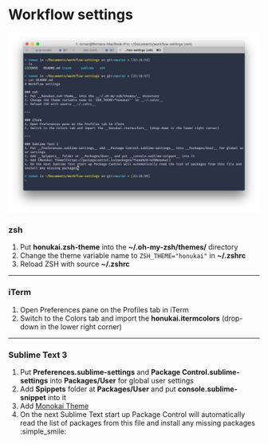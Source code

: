 # Workflow settings

![Preview](https://github.com/karatsuba/workflow-settings/blob/master/example.png)

### zsh
1. Put __honukai.zsh-theme__ into the __~/.oh-my-zsh/themes/__ directory
2. Change the theme variable name to `ZSH_THEME="honukai"` in __~/.zshrc__
3. Reload ZSH with source __~/.zshrc__

---

### iTerm
1. Open Preferences pane on the Profiles tab in iTerm
2. Switch to the Colors tab and import the __honukai.itermcolors__ (drop-down in the lower right corner)

---

### Sublime Text 3
1. Put __Preferences.sublime-settings__ and __Package Control.sublime-settings__ into __Packages/User__ for global user settings
2. Add __Spippets__ folder at __Packages/User__ and put __console.sublime-snippet__ into it
3. Add [Monokai Theme](https://packagecontrol.io/packages/Theme%20-%20Monokai)
4. On the next Sublime Text start up Package Control will automatically read the list of packages from this file and install any missing packages
:simple_smile: 
